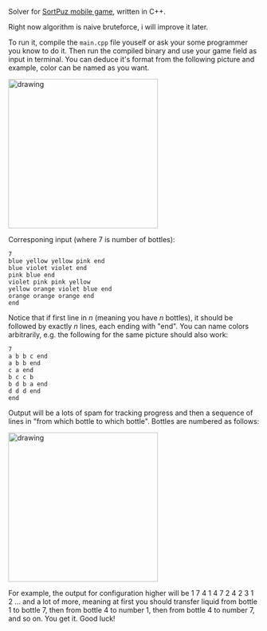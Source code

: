 
Solver for [SortPuz mobile game](https://play.google.com/store/apps/details?id=sortpuz.water.sort.puzzle.game&hl=ru&gl=US), written in C++.     

Right now algorithm is naive bruteforce, i will improve it later.

To run it, compile the ``main.cpp`` file youself or ask your some programmer you know to do it. Then run the compiled binary and use your game field as input in terminal. You can deduce it's format from the following picture and example, color can be named as you want.  

<img src="https://i.imgur.com/w6QmYit.jpg" alt="drawing" width="300"/>                                                  

Corresponing input (where 7 is number of bottles): 
`````
7
blue yellow yellow pink end
blue violet violet end
pink blue end
violet pink pink yellow
yellow orange violet blue end
orange orange orange end
end
`````
Notice that if first line in $n$ (meaning you have $n$ bottles), it should be followed by exactly $n$ lines, each ending with "end". 
You can name colors arbitrarily, e.g. the following for the same picture should also work:
`````
7
a b b c end
a b b end
c a end
b c c b
b d b a end
d d d end
end
`````

Output will be a lots of spam for tracking progress and then a sequence of lines in "from which bottle to which bottle". Bottles are numbered as follows:
 
<img src="https://i.imgur.com/BM52qqO.jpg" alt="drawing" width="300"/>         

For example, the output for configuration higher will be
1 7
4 1
4 7
2 4
2 3
1 2
... and a lot of more, meaning at first you should transfer liquid from bottle 1 to bottle 7, then from bottle 4 to number 1, then from bottle 4 to number 7, and so on.
You get it. Good luck!


